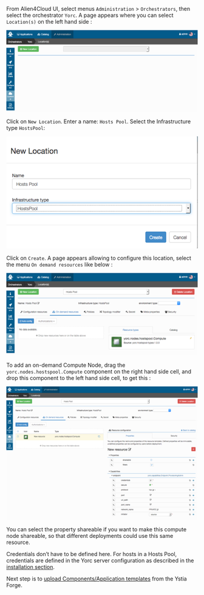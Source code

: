 From Alien4Cloud UI, select menus `Administration` > `Orchestrators`, then select
the orchestrator `Yorc`.
A page appears where you can select `Location(s)` on the left hand side :

<img src="../images/a4cYorcLocations.png">

Click on `New Location`. Enter a name: `Hosts Pool`. Select the Infrastructure type 
`HostsPool`:

<img src="../images/a4cCreateHostsPool.png">

Click on `Create`. A page appears allowing to configure this location, select the
menu `On demand resources` like below :

<img src="../images/a4cHPOnDemandResources.png">

To add an on-demand Compute Node, drag the `yorc.nodes.hostspool.Compute` component
on the right hand side cell,
and drop this component to the left hand side cell, to get this :

<img src="../images/a4cHPNewResource.png">

You can select the property shareable if you want to make this compute node shareable,
so that different deployments could use this same resource.

Credentials don’t have to be defined here. For hosts in a Hosts Pool, credentials
are defined in the Yorc server configuration as described in the [installation section](../install/install_yorc_docker.md).

Next step is to [upload Components/Application templates](../applications/upload_from_forge.md)
from the Ystia Forge.